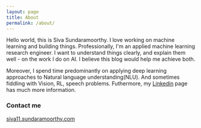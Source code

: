 ```yaml
---
layout: page
title: About
permalink: /about/
---
```


Hello world, this is Siva Sundaramoorthy. I love working on machine learning and building things. Professionally, I'm an applied machine learning research engineer. I want to understand things clearly, and explain them well - on the work I do on AI. I believe this blog would help me achieve both. 

Moreover, I spend time predominantly on applying deep learning approaches to Natural language understanding(NLU). And sometimes fiddling with Vision, RL, speech problems. Futhermore, my [Linkedin](http://www.linkedin.com/in/siva-sundaramoorthy) page has much more information.

### Contact me

[siva11.sundaramoorthy.com](mailto:siva11.sundaramoorthy.com)
